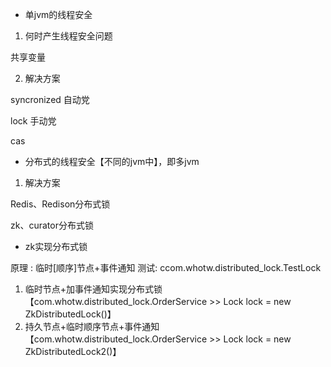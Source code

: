 * 单jvm的线程安全
1. 何时产生线程安全问题

共享变量

2. 解决方案

syncronized 自动党

lock        手动党

cas

* 分布式的线程安全【不同的jvm中】，即多jvm

1. 解决方案

Redis、Redison分布式锁

zk、curator分布式锁

* zk实现分布式锁

原理 : 临时[顺序]节点+事件通知
测试: ccom.whotw.distributed_lock.TestLock
1. 临时节点+加事件通知实现分布式锁【com.whotw.distributed_lock.OrderService >> Lock lock = new ZkDistributedLock()】
2. 持久节点+临时顺序节点+事件通知【com.whotw.distributed_lock.OrderService >> Lock lock = new ZkDistributedLock2()】

